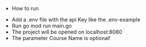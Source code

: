
* How to run
- Add a .env file with the api Key like the .env-example
- Run go mod run main.go
- The project will be opened on localhost:8080
- The parameter Course Name is optional!